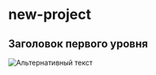 # new-project

##  Заголовок первого уровня

![Альтернативный текст](https://klike.net/uploads/posts/2019-06/1561011065_1.jpg)
